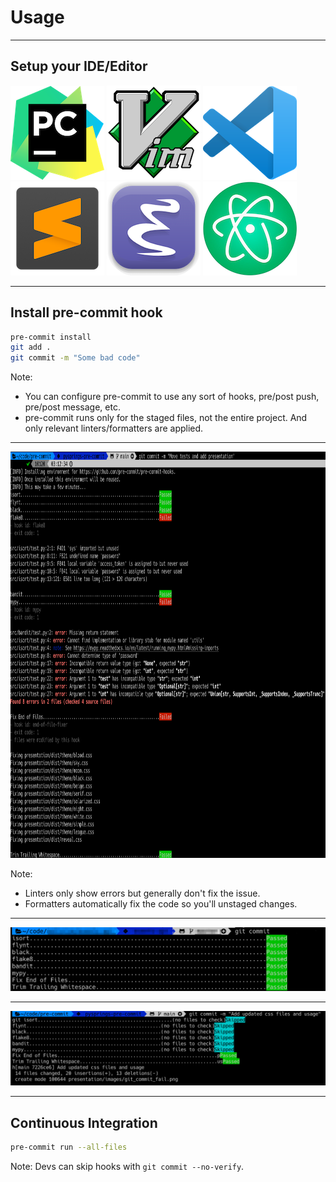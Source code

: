 # Usage

---

## Setup your IDE/Editor

![pycharm](images/pycharm.png)  ![vim](images/vim.png)  ![vscode](images/vscode.png)  
![sublime](images/sublime.png)  ![emacs](images/emacs.png)  ![atom](images/atom.png)  

---

## Install pre-commit hook

```bash
pre-commit install
git add .
git commit -m "Some bad code"
```

Note:
- You can configure pre-commit to use any sort of hooks, pre/post push, pre/post message, etc.
- pre-commit runs only for the staged files, not the entire project. And only relevant linters/formatters are applied.

---

<img src="images/git_commit_fail.png" alt="git commit failure" height="650px"/>

Note:
- Linters only show errors but generally don't fix the issue.
- Formatters automatically fix the code so you'll unstaged changes.
---

![git commit](images/git_commit.png)

---

![git commit skip](images/git_commit_skip.png)

---

## Continuous Integration

```bash
pre-commit run --all-files
```

Note:
Devs can skip hooks with `git commit --no-verify`.
